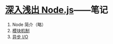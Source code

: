 # [深入浅出 Node.js](https://book.douban.com/subject/25768396/)——笔记

1. Node 简介（略）
2. [模块机制](docs/2.md)
3. [异步 I/O](docs/3.md)